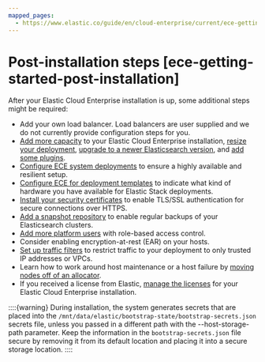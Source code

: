 ```yaml
---
mapped_pages:
  - https://www.elastic.co/guide/en/cloud-enterprise/current/ece-getting-started-post-installation.html
---
```


# Post-installation steps [ece-getting-started-post-installation]

After your Elastic Cloud Enterprise installation is up, some additional steps might be required:

* Add your own load balancer. Load balancers are user supplied and we do not currently provide configuration steps for you.
* [Add more capacity](../../maintenance/ece/scale-out-installation.md) to your Elastic Cloud Enterprise installation, [resize your deployment](resize-deployment.md), [upgrade to a newer Elasticsearch version](../../upgrade/deployment-or-cluster.md), and [add some plugins](elasticsearch://docs/reference/elasticsearch-plugins/cloud-enterprise/ece-add-plugins.md).
* [Configure ECE system deployments](system-deployments-configuration.md) to ensure a highly available and resilient setup.
* [Configure ECE for deployment templates](configure-deployment-templates.md) to indicate what kind of hardware you have available for Elastic Stack deployments.
* [Install your security certificates](../../security/secure-your-elastic-cloud-enterprise-installation/manage-security-certificates.md) to enable TLS/SSL authentication for secure connections over HTTPS.
* [Add a snapshot repository](../../tools/snapshot-and-restore/cloud-enterprise.md) to enable regular backups of your Elasticsearch clusters.
* [Add more platform users](../../users-roles/cloud-enterprise-orchestrator/manage-users-roles.md) with role-based access control.
* Consider enabling encryption-at-rest (EAR) on your hosts.
* [Set up traffic filters](../../security/traffic-filtering.md) to restrict traffic to your deployment to only trusted IP addresses or VPCs.
* Learn how to work around host maintenance or a host failure by [moving nodes off of an allocator](../../maintenance/ece/move-nodes-instances-from-allocators.md).
* If you received a license from Elastic, [manage the licenses](../../license/manage-your-license-in-ece.md) for your Elastic Cloud Enterprise installation.

::::{warning} 
During installation, the system generates secrets that are placed into the `/mnt/data/elastic/bootstrap-state/bootstrap-secrets.json` secrets file, unless you passed in a different path with the --host-storage-path parameter. Keep the information in the `bootstrap-secrets.json` file secure by removing it from its default location and placing it into a secure storage location.
::::


